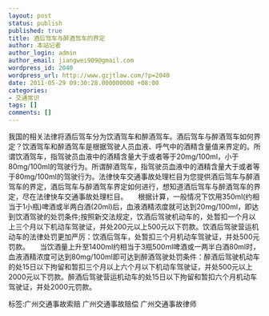 ```yaml
---
layout: post
status: publish
published: true
title: 酒后驾车与醉酒驾车的界定
author: 本站记者
author_login: admin
author_email: jiangwei909@gmail.com
wordpress_id: 2040
wordpress_url: http://www.gzjtlaw.com/?p=2040
date: 2011-05-29 09:30:28.000000000 +08:00
categories:
- 交通常识
tags: []
comments: []
---
```

我国的相关法律将酒后驾车分为饮酒驾车和醉酒驾车。酒后驾车与醉酒驾车如何界定？饮酒驾车和醉酒驾车是根据驾驶人员血液、呼气中的酒精含量值来界定的。所谓饮酒驾车，指驾驶员血液中的酒精含量大于或者等于20mg&#47;100ml，小于80mg&#47;100ml的驾驶行为。所谓醉酒驾车，指驾驶员血液中的酒精含量大于或者等于80mg&#47;100ml的驾驶行为。法律快车交通事故处理栏目为您提供酒后驾车与醉酒驾车的界定，酒后驾车与醉酒驾车界定如何进行，想知道酒后驾车与醉酒驾车的界定，尽在法律快车交通事故处理栏目。　　根据计算，一般情况下饮用350ml(约相当于1小瓶)啤酒或半两白酒(20ml)后，血液酒精浓度就可达到20mg&#47;100ml，即达到饮酒驾驶的处罚条件;按照新交法规定，饮酒后驾驶机动车的，处暂扣一个月以上三个月以下机动车驾驶证，并处200元以上500元以下罚款。饮酒后驾驶营运机动车的法律处罚更加严厉：饮酒后驾车，处暂扣三个月机动车驾驶证，并处500元罚款。　　当饮酒量上升至1400ml约相当于3瓶500ml啤酒或一两半白酒80ml时，血液酒精浓度可达到80mg&#47;100ml即可达到醉酒驾驶处罚条件：醉酒后驾驶机动车的处15日以下拘留和暂扣三个月以上六个月以下机动车驾驶证，并处500元以上2000元以下罚款。醉酒后驾驶营运机动车的处15日以下拘留和暂扣六个月机动车驾驶证，并处2000元罚款。标签:广州交通事故索赔 广州交通事故赔偿 广州交通事故律师
